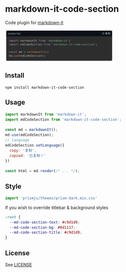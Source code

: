 # markdown-it-code-section

Code plugin for [markdown-it](https://github.com/markdown-it/markdown-it)

<img src="./docs/0.screenshot.png" alt="screenshot" height="70%" width="70%"/>

## Install

```shell
npm install markdown-it-code-section
```

## Usage

```js
import markdownIt from 'markdown-it';
import mdCodeSection from 'markdown-it-code-section';

const md = markdownIt();
md.use(mdCodeSection);
// language
mdCodeSection.setLanguage({
  copy: '复制',
  copied: '已复制！'
})

const html = md.render(/* ... */);
```

## Style
```js
import 'prismjs/themes/prism-dark.min.css'
```

If you wish to override titlebar & background styles
```css
:root {
  --md-code-section-text: #c9d1d9;
  --md-code-section-bg: #0d1117;
  --md-code-section-title: #c9d1d9;
}
```

## License
See [LICENSE](./LICENSE)
